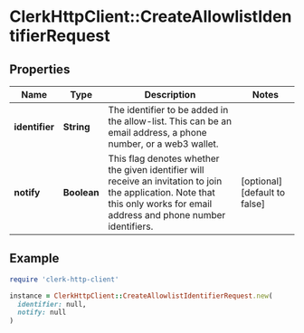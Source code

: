 # ClerkHttpClient::CreateAllowlistIdentifierRequest

## Properties

| Name | Type | Description | Notes |
| ---- | ---- | ----------- | ----- |
| **identifier** | **String** | The identifier to be added in the allow-list. This can be an email address, a phone number, or a web3 wallet. |  |
| **notify** | **Boolean** | This flag denotes whether the given identifier will receive an invitation to join the application. Note that this only works for email address and phone number identifiers. | [optional][default to false] |

## Example

```ruby
require 'clerk-http-client'

instance = ClerkHttpClient::CreateAllowlistIdentifierRequest.new(
  identifier: null,
  notify: null
)
```

